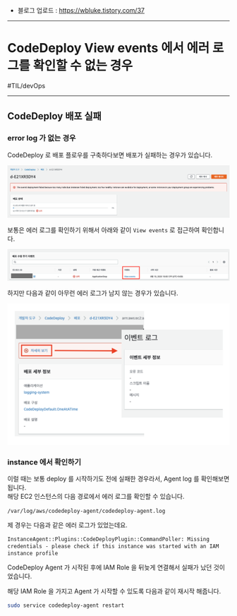 - 블로그 업로드 : https://wbluke.tistory.com/37

---

# CodeDeploy View events 에서 에러 로그를 확인할 수 없는 경우
#TIL/devOps

---

## CodeDeploy 배포 실패

### error log 가 없는 경우

CodeDeploy 로 배포 플로우를 구축하다보면 배포가 실패하는 경우가 있습니다.

![](./images/codeDeployError_1.png)

보통은 에러 로그를 확인하기 위해서 아래와 같이 `View events` 로 접근하여 확인합니다.  


![](./images/codeDeployError_2.png)


하지만 다음과 같이 아무런 에러 로그가 남지 않는 경우가 있습니다.

![](./images/codeDeployError_3.png)



### instance 에서 확인하기

이럴 때는 보통 deploy 를 시작하기도 전에 실패한 경우라서, Agent log 를 확인해보면 됩니다.  
해당 EC2 인스턴스의 다음 경로에서 에러 로그를 확인할 수 있습니다.  

`/var/log/aws/codedeploy-agent/codedeploy-agent.log` 

제 경우는 다음과 같은 에러 로그가 있었는데요.  

```vim
InstanceAgent::Plugins::CodeDeployPlugin::CommandPoller: Missing credentials - please check if this instance was started with an IAM instance profile
```

CodeDeploy Agent 가 시작된 후에 IAM Role 을 뒤늦게 연결해서 실패가 났던 것이었습니다.  

해당 IAM Role 을 가지고 Agent 가 시작할 수 있도록 다음과 같이 재시작 해줍니다.  

```bash
sudo service codedeploy-agent restart
```

